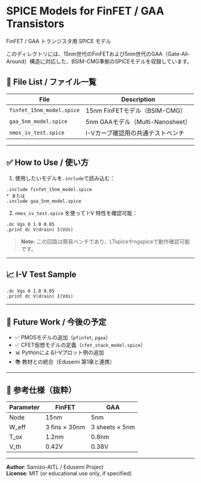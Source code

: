 # SPICE Models for FinFET / GAA Transistors  
FinFET / GAA トランジスタ用 SPICE モデル

このディレクトリには、15nm世代のFinFETおよび5nm世代のGAA（Gate-All-Around）構造に対応した、BSIM-CMG準拠のSPICEモデルを収録しています。

## 📁 File List / ファイル一覧

| File | Description |
|------|-------------|
| `finfet_15nm_model.spice` | 15nm FinFETモデル（BSIM-CMG） |
| `gaa_5nm_model.spice`     | 5nm GAAモデル（Multi-Nanosheet） |
| `nmos_iv_test.spice`      | I-Vカーブ確認用の共通テストベンチ |

---

## ✅ How to Use / 使い方

1. 使用したいモデルを`.include`で読み込む：

```
.include finfet_15nm_model.spice
* または
.include gaa_5nm_model.spice
```

2. `nmos_iv_test.spice` を使って I-V 特性を確認可能：

```
.dc Vgs 0 1.0 0.05
.print dc V(drain) I(Vds)
```

> **Note:** この回路は簡易ベンチであり、LTspiceやngspiceで動作確認可能です。

---

## 📈 I-V Test Sample

```spice
.dc Vgs 0 1.0 0.05
.print dc V(drain) I(Vds)
```

---

## 📌 Future Work / 今後の予定

- ✅ PMOSモデルの追加（`pfinfet`, `pgaa`）
- ✅ CFET仮想モデルの定義（`cfet_stack_model.spice`）
- 📊 PythonによるI-Vプロット例の追加
- 📚 教材との統合（Edusemi 第1章と連携）

---

## 🧪 参考仕様（抜粋）

| Parameter | FinFET | GAA |
|-----------|--------|-----|
| Node      | 15nm   | 5nm |
| W_eff     | 3 fins × 30nm | 3 sheets × 5nm |
| T_ox      | 1.2nm | 0.8nm |
| V_th      | 0.42V | 0.38V |

---

**Author**: Samizo-AITL / Edusemi Project  
**License**: MIT (or educational use only, if specified)
